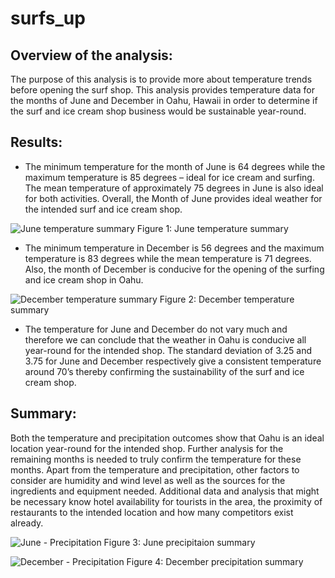 # surfs_up

## Overview of the analysis:

The purpose of this analysis is to provide more about temperature trends before opening the surf shop. This analysis provides temperature data for the months of June and December in Oahu, Hawaii in order to determine if the surf and ice cream shop business would be sustainable year-round.

## Results:

* The minimum temperature for the month of June is 64 degrees while the maximum temperature is 85 degrees – ideal for ice cream and surfing. The mean temperature of approximately 75 degrees in June is also ideal for both activities. Overall, the Month of June provides ideal weather for the intended surf and ice cream shop.

![June temperature summary](https://user-images.githubusercontent.com/91093413/143489165-779cac2c-6c3c-49bf-a52f-412944d1eead.png)
Figure 1: June temperature summary

* The minimum temperature in December is 56 degrees and the maximum temperature is 83 degrees while the mean temperature is 71 degrees. Also, the month of December is conducive for the opening of the surfing and ice cream shop in Oahu.

![December temperature summary](https://user-images.githubusercontent.com/91093413/143489191-bebadf5e-b7c5-4eae-b158-06b77a15cefe.png)
Figure 2: December temperature summary

* The temperature for June and December do not vary much and therefore we can conclude that the weather in Oahu is conducive all year-round for the intended shop. The standard deviation of 3.25 and 3.75 for June and December respectively give a consistent temperature around 70’s thereby confirming the sustainability of the surf and ice cream shop.


## Summary:

Both the temperature and precipitation outcomes show that Oahu is an ideal location year-round for the intended shop. Further analysis for the remaining months is needed to truly confirm the temperature for these months. Apart from the temperature and precipitation, other factors to consider are humidity and wind level as well as the sources for the ingredients and equipment needed.  Additional data and analysis that might be necessary know hotel availability for tourists in the area, the proximity of restaurants to the intended location and how many competitors exist already.

![June - Precipitation](https://user-images.githubusercontent.com/91093413/143489262-9dfdb891-284f-40f0-9005-0e370787e663.png)
Figure 3: June precipitaion summary


![December - Precipitation](https://user-images.githubusercontent.com/91093413/143489321-77ff6bae-f382-4be9-b08e-35b30fdbd22d.png)
Figure 4: December precipitation summary
